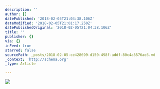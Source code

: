 ```yaml
---
description: ''
author: []
datePublished: '2018-02-05T21:04:38.106Z'
dateModified: '2018-02-05T21:01:17.250Z'
datePublishedOriginal: '2018-02-05T21:04:38.106Z'
title: ''
publisher: {}
via: {}
inFeed: true
starred: false
sourcePath: _posts/2018-02-05-ce428699-d150-498f-addf-80c4a5576ae3.md
_context: 'http://schema.org'
_type: Article

---
```

![](https://the-grid-user-content.s3-us-west-2.amazonaws.com/097b726c-8575-41e4-a770-5c56c2c58ed6.jpg)